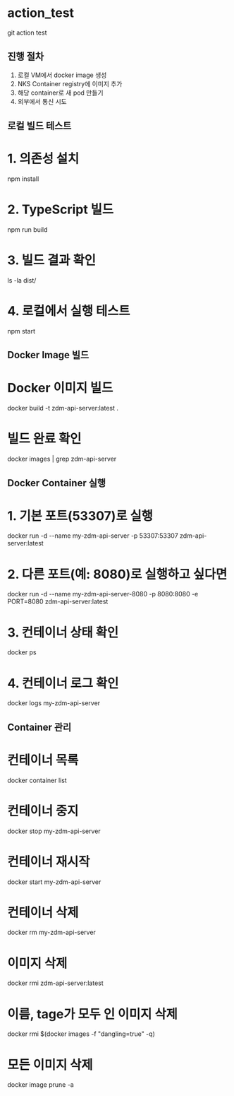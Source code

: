 # action_test
git action test


## 진행 절차
1. 로컬 VM에서 docker image 생성
2. NKS Container registry에 이미지 추가
3. 해당 container로 새 pod 만들기
4. 외부에서 통신 시도



## 로컬 빌드 테스트
# 1. 의존성 설치
npm install

# 2. TypeScript 빌드
npm run build

# 3. 빌드 결과 확인
ls -la dist/

# 4. 로컬에서 실행 테스트
npm start

## Docker Image 빌드
# Docker 이미지 빌드
docker build -t zdm-api-server:latest .

# 빌드 완료 확인
docker images | grep zdm-api-server

## Docker Container 실행
# 1. 기본 포트(53307)로 실행
docker run -d --name my-zdm-api-server -p 53307:53307 zdm-api-server:latest

# 2. 다른 포트(예: 8080)로 실행하고 싶다면
docker run -d --name my-zdm-api-server-8080 -p 8080:8080 -e PORT=8080 zdm-api-server:latest

# 3. 컨테이너 상태 확인
docker ps

# 4. 컨테이너 로그 확인
docker logs my-zdm-api-server

## Container 관리
# 컨테이너 목록
docker container list

# 컨테이너 중지
docker stop my-zdm-api-server

# 컨테이너 재시작
docker start my-zdm-api-server

# 컨테이너 삭제
docker rm my-zdm-api-server

# 이미지 삭제
docker rmi zdm-api-server:latest

# 이름, tage가 모두 <none>인 이미지 삭제
docker rmi $(docker images -f "dangling=true" -q)

# 모든 이미지 삭제
docker image prune -a